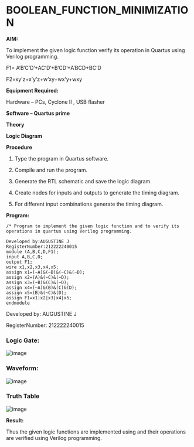 # BOOLEAN_FUNCTION_MINIMIZATION

**AIM:**

To implement the given logic function verify its operation in Quartus using Verilog programming.

F1= A’B’C’D’+AC’D’+B’CD’+A’BCD+BC’D 

F2=xy’z+x’y’z+w’xy+wx’y+wxy

**Equipment Required:**

Hardware – PCs, Cyclone II , USB flasher

**Software – Quartus prime**

**Theory**

**Logic Diagram**

**Procedure**

1.	Type the program in Quartus software.

2.	Compile and run the program.

3.	Generate the RTL schematic and save the logic diagram.

4.	Create nodes for inputs and outputs to generate the timing diagram.

5.	For different input combinations generate the timing diagram.


**Program:**
```
/* Program to implement the given logic function and to verify its operations in quartus using Verilog programming. 

Developed by:AUGUSTINE J
RegisterNumber:212222240015
module (A,B,C,D,F1);
input A,B,C,D;
output F1;
wire x1,x2,x3,x4,x5;
assign x1=(~A)&(~B)&(~C)&(~D);
assign x2=(A)&(~C)&(~D);
assign x3=(~B)&(C)&(~D);
assign x4=(~A)&(B)&(C)&(D);
assign x5=(B)&(~C)&(D);
assign F1=x1|x2|x3|x4|x5;
endmodule
```

Developed by: AUGUSTINE J

RegisterNumber: 212222240015

### Logic Gate:
![image](https://github.com/Augustine0306/BOOLEAN_FUNCTION_MINIMIZATION/assets/119404460/7c1f04ad-6d71-44b9-ba3a-7b27d93c3d5d)
### Waveform:
![image](https://github.com/Augustine0306/BOOLEAN_FUNCTION_MINIMIZATION/assets/119404460/f4aef3dd-69a0-49a1-9cab-68039e2d2098)
### Truth Table 
![image](https://github.com/Augustine0306/BOOLEAN_FUNCTION_MINIMIZATION/assets/119404460/4c61add6-fb50-4288-b7f0-506e523ff1a0)

**Result:**

Thus the given logic functions are implemented using and their operations are verified using Verilog programming.


